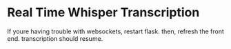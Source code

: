 # Real Time Whisper Transcription

If youre having trouble with websockets, restart flask. then, refresh the front end. transcription should resume. 
